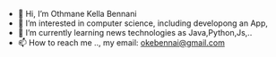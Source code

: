 - 👋 Hi, I’m Othmane Kella Bennani
- 👀 I’m interested in computer science, including developong  an App, 
- 🌱 I’m currently learning news technologies as Java,Python,Js,..
- 📫 How to reach me .., my email: okebennai@gmail.com
